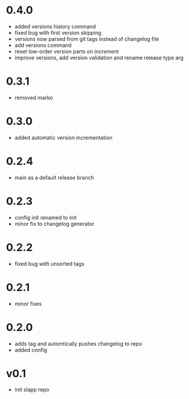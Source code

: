 0.4.0
==========
* added versions history command
* fixed bug with first version skipping
* versions now parsed from git tags instead of changelog file
* add versions command
* reset low-order version parts on increment
* improve versions, add version validation and rename release type arg

0.3.1
==========
* removed marko

0.3.0
==========
* added automatic version incrementation

0.2.4
==========
* main as a default release branch

0.2.3
==========
* config init renamed to init
* minor fix to changelog generator

0.2.2
==========
* fixed bug with unsorted tags

0.2.1
==========
* minor fixes

0.2.0
==========
* adds tag and automtically pushes changelog to repo
* added config

v0.1
==========
* init slapp repo
